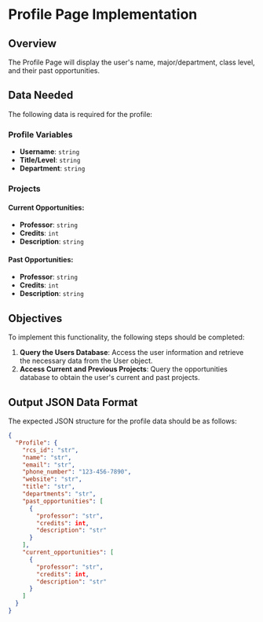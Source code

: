# Profile Page Implementation

## Overview
The Profile Page will display the user's name, major/department, class level, and their past opportunities.

## Data Needed
The following data is required for the profile:

### Profile Variables
- **Username**: `string`
- **Title/Level**: `string`
- **Department**: `string`

### Projects
#### Current Opportunities:
- **Professor**: `string`
- **Credits**: `int`
- **Description**: `string`

#### Past Opportunities:
- **Professor**: `string`
- **Credits**: `int`
- **Description**: `string`

## Objectives
To implement this functionality, the following steps should be completed:

1. **Query the Users Database**: Access the user information and retrieve the necessary data from the User object.
2. **Access Current and Previous Projects**: Query the opportunities database to obtain the user's current and past projects.

## Output JSON Data Format
The expected JSON structure for the profile data should be as follows:

```json
{
  "Profile": {
    "rcs_id": "str",
    "name": "str",
    "email": "str",
    "phone_number": "123-456-7890",
    "website": "str",
    "title": "str",
    "departments": "str",
    "past_opportunities": [
      {
        "professor": "str",
        "credits": int,
        "description": "str"
      }
    ],
    "current_opportunities": [
      {
        "professor": "str",
        "credits": int,
        "description": "str"
      }
    ]
  }
}
